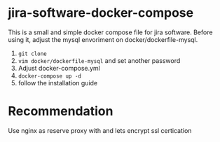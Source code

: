 # jira-software-docker-compose

This is a small and simple docker compose file for jira software. Before using it, adjust the mysql envoriment on docker/dockerfile-mysql.

1. `git clone`
1. `vim docker/dockerfile-mysql` and set another password
1. Adjust docker-compose.yml
1. `docker-compose up -d`
1. follow the installation guide

# Recommendation

Use nginx as reserve proxy with and lets encrypt ssl certication
